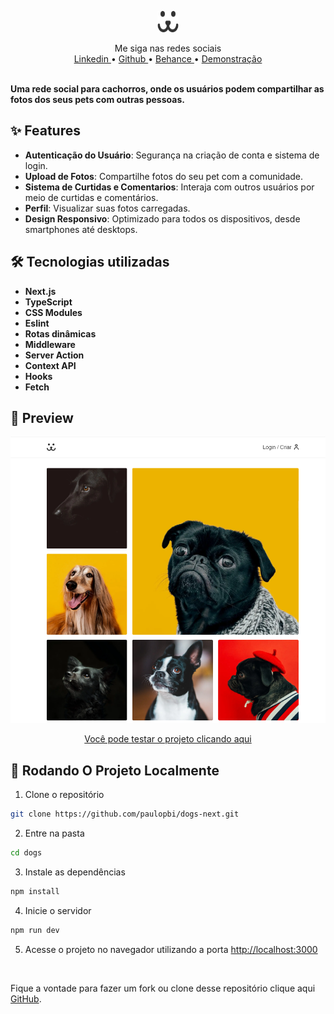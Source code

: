 <div align="center">
  <p align="center">
    <img src="./public/assets/dogs.svg" alt="Saas logo" width="34px" height="34px"/> 
  </p>
  Me siga nas redes sociais
  <br/>
  <a href="https://www.linkedin.com/in/paulopbi/" target="_blank" rel="noreferrer">
  Linkedin
  </a> • 
  <a href="https://github.com/paulopbi" target="_blank" rel="noreferrer">
  Github
  </a> • 
  <a href="https://www.behance.net/paulopbi" target="_blank" rel="noreferrer">
  Behance
  </a> • 
  <a href="https://dogs-next-bice.vercel.app/" target="_blank" rel="noreferrer">
  Demonstração
  </a> 
</div>
 
<br />

**Uma rede social para cachorros, onde os usuários podem compartilhar as fotos dos seus pets com outras pessoas.**

## ✨ Features

- **Autenticação do Usuário**: Segurança na criação de conta e sistema de login.
- **Upload de Fotos**: Compartilhe fotos do seu pet com a comunidade.
- **Sistema de Curtidas e Comentarios**: Interaja com outros usuários por meio de curtidas e comentários.
- **Perfil**: Visualizar suas fotos carregadas.
- **Design Responsivo**: Optimizado para todos os dispositivos, desde smartphones até desktops.

## 🛠️ Tecnologias utilizadas

- **Next.js**
- **TypeScript**
- **CSS Modules**
- **Eslint**
- **Rotas dinâmicas**
- **Middleware**
- **Server Action**
- **Context API**
- **Hooks**
- **Fetch**

## 📸 Preview

![Dogs Preview](./public/preview.png)

<p align="center">
  <a href="https://dogs-next-bice.vercel.app/">Você pode testar o projeto clicando aqui</a>
</p>

## 🚀 Rodando O Projeto Localmente

1. Clone o repositório

```bash
git clone https://github.com/paulopbi/dogs-next.git
```

2. Entre na pasta

```bash
cd dogs
```

3. Instale as dependências

```bash
npm install
```

4. Inicie o servidor

```bash
npm run dev
```

5. Acesse o projeto no navegador utilizando a porta [http://localhost:3000](http://localhost:3000)

<br/>

Fique a vontade para fazer um fork ou clone desse repositório clique aqui [GitHub](https://github.com/paulopbi/dogs-next).
